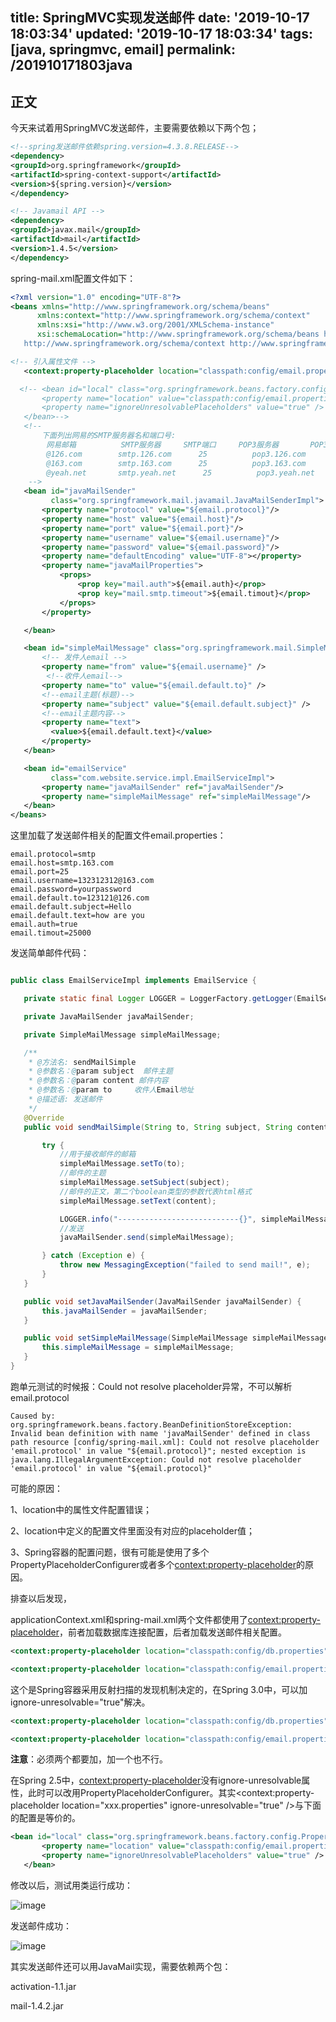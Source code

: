 title: SpringMVC实现发送邮件
date: '2019-10-17 18:03:34'
updated: '2019-10-17 18:03:34'
tags: [java, springmvc, email]
permalink: /201910171803java
---

## 正文

今天来试着用SpringMVC发送邮件，主要需要依赖以下两个包；

```xml
<!--spring发送邮件依赖spring.version=4.3.8.RELEASE-->
<dependency>
<groupId>org.springframework</groupId>
<artifactId>spring-context-support</artifactId>
<version>${spring.version}</version>
</dependency>

<!-- Javamail API -->
<dependency>
<groupId>javax.mail</groupId>
<artifactId>mail</artifactId>
<version>1.4.5</version>
</dependency>
```

spring-mail.xml配置文件如下：

```xml
<?xml version="1.0" encoding="UTF-8"?>
<beans xmlns="http://www.springframework.org/schema/beans"
      xmlns:context="http://www.springframework.org/schema/context"
      xmlns:xsi="http://www.w3.org/2001/XMLSchema-instance"
      xsi:schemaLocation="http://www.springframework.org/schema/beans http://www.springframework.org/schema/beans/spring-beans-4.2.xsd
   http://www.springframework.org/schema/context http://www.springframework.org/schema/context/spring-context-4.2.xsd">

<!-- 引入属性文件 -->
   <context:property-placeholder location="classpath:config/email.properties" ignore-unresolvable="true"/>

  <!-- <bean id="local" class="org.springframework.beans.factory.config.PropertyPlaceholderConfigurer">
       <property name="location" value="classpath:config/email.properties" />
       <property name="ignoreUnresolvablePlaceholders" value="true" />
   </bean>-->
   <!--
       下面列出网易的SMTP服务器名和端口号:
        网易邮箱          SMTP服务器     SMTP端口     POP3服务器       POP3端口
        @126.com        smtp.126.com      25          pop3.126.com      110
        @163.com        smtp.163.com      25          pop3.163.com      110
        @yeah.net       smtp.yeah.net      25          pop3.yeah.net     110
    -->
   <bean id="javaMailSender"
         class="org.springframework.mail.javamail.JavaMailSenderImpl">
       <property name="protocol" value="${email.protocol}"/>
       <property name="host" value="${email.host}"/>
       <property name="port" value="${email.port}"/>
       <property name="username" value="${email.username}"/>
       <property name="password" value="${email.password}"/>
       <property name="defaultEncoding" value="UTF-8"></property>
       <property name="javaMailProperties">
           <props>
               <prop key="mail.auth">${email.auth}</prop>
               <prop key="mail.smtp.timeout">${email.timout}</prop>
           </props>
       </property>

   </bean>

   <bean id="simpleMailMessage" class="org.springframework.mail.SimpleMailMessage">
       <!-- 发件人email -->
       <property name="from" value="${email.username}" />
        <!--收件人email-->
       <property name="to" value="${email.default.to}" />
       <!--email主题(标题)-->
       <property name="subject" value="${email.default.subject}" />
       <!--email主题内容-->
       <property name="text">
         <value>${email.default.text}</value>
       </property>
   </bean>

   <bean id="emailService"
         class="com.website.service.impl.EmailServiceImpl">
       <property name="javaMailSender" ref="javaMailSender"/>
       <property name="simpleMailMessage" ref="simpleMailMessage"/>
   </bean>
</beans>
```

这里加载了发送邮件相关的配置文件email.properties：

```
email.protocol=smtp
email.host=smtp.163.com
email.port=25
email.username=132312312@163.com
email.password=yourpassword
email.default.to=123121@126.com
email.default.subject=Hello
email.default.text=how are you
email.auth=true
email.timout=25000
```

发送简单邮件代码：

```java

public class EmailServiceImpl implements EmailService {

   private static final Logger LOGGER = LoggerFactory.getLogger(EmailServiceImpl.class);

   private JavaMailSender javaMailSender;

   private SimpleMailMessage simpleMailMessage;

   /**
    * @方法名: sendMailSimple
    * @参数名：@param subject  邮件主题
    * @参数名：@param content 邮件内容
    * @参数名：@param to     收件人Email地址
    * @描述语: 发送邮件
    */
   @Override
   public void sendMailSimple(String to, String subject, String content) throws Exception {

       try {
           //用于接收邮件的邮箱
           simpleMailMessage.setTo(to);
           //邮件的主题
           simpleMailMessage.setSubject(subject);
           //邮件的正文，第二个boolean类型的参数代表html格式
           simpleMailMessage.setText(content);

           LOGGER.info("---------------------------{}", simpleMailMessage);
           //发送
           javaMailSender.send(simpleMailMessage);

       } catch (Exception e) {
           throw new MessagingException("failed to send mail!", e);
       }
   }

   public void setJavaMailSender(JavaMailSender javaMailSender) {
       this.javaMailSender = javaMailSender;
   }

   public void setSimpleMailMessage(SimpleMailMessage simpleMailMessage) {
       this.simpleMailMessage = simpleMailMessage;
   }
}
```

跑单元测试的时候报：Could not resolve placeholder异常，不可以解析email.protocol

```
Caused by: org.springframework.beans.factory.BeanDefinitionStoreException: Invalid bean definition with name 'javaMailSender' defined in class path resource [config/spring-mail.xml]: Could not resolve placeholder 'email.protocol' in value "${email.protocol}"; nested exception is java.lang.IllegalArgumentException: Could not resolve placeholder 'email.protocol' in value "${email.protocol}"
```

可能的原因：

1、location中的属性文件配置错误；

2、location中定义的配置文件里面没有对应的placeholder值；

3、Spring容器的配置问题，很有可能是使用了多个PropertyPlaceholderConfigurer或者多个<context:property-placeholder>的原因。



排查以后发现，

applicationContext.xml和spring-mail.xml两个文件都使用了<context:property-placeholder>，前者加载数据库连接配置，后者加载发送邮件相关配置。

```xml
<context:property-placeholder location="classpath:config/db.properties"/>
```

```xml
<context:property-placeholder location="classpath:config/email.properties"/>
```

这个是Spring容器采用反射扫描的发现机制决定的，在Spring 3.0中，可以加ignore-unresolvable="true"解决。

```xml
<context:property-placeholder location="classpath:config/db.properties" ignore-unresolvable="true"/>
```

```xml
<context:property-placeholder location="classpath:config/email.properties" ignore-unresolvable="true"/>
```

**注意**：必须两个都要加，加一个也不行。



在Spring 2.5中，<context:property-placeholder>没有ignore-unresolvable属性，此时可以改用PropertyPlaceholderConfigurer。其实<context:property-placeholder location="xxx.properties" ignore-unresolvable="true" />与下面的配置是等价的。

```xml
<bean id="local" class="org.springframework.beans.factory.config.PropertyPlaceholderConfigurer">
       <property name="location" value="classpath:config/email.properties" />
       <property name="ignoreUnresolvablePlaceholders" value="true" />
   </bean>
```

修改以后，测试用类运行成功：

![image](https://imgconvert.csdnimg.cn/aHR0cDovL3VwbG9hZC1pbWFnZXMuamlhbnNodS5pby91cGxvYWRfaW1hZ2VzLzkxMzQ3NjMtNjlhODhlZGY0NGI3Mjk5Mg?x-oss-process=image/format,png)

发送邮件成功：

![image](https://imgconvert.csdnimg.cn/aHR0cDovL3VwbG9hZC1pbWFnZXMuamlhbnNodS5pby91cGxvYWRfaW1hZ2VzLzkxMzQ3NjMtYmZkMTIxZTAxZDMxYTk0MA?x-oss-process=image/format,png)

其实发送邮件还可以用JavaMail实现，需要依赖两个包：

activation-1.1.jar

mail-1.4.2.jar

